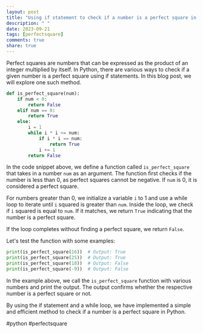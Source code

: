 ```yaml
---
layout: post
title: "Using if statement to check if a number is a perfect square in Python"
description: " "
date: 2023-09-21
tags: [perfectsquare]
comments: true
share: true
---
```


Perfect squares are numbers that can be expressed as the product of an integer multiplied by itself. In Python, there are various ways to check if a given number is a perfect square using if statements. In this blog post, we will explore one such method.

```python
def is_perfect_square(num):
    if num < 0:
        return False
    elif num == 0:
        return True
    else:
        i = 1
        while i * i <= num:
            if i * i == num:
                return True
            i += 1
        return False
```

In the code snippet above, we define a function called `is_perfect_square` that takes in a number `num` as an argument. The function first checks if the number is less than 0, as perfect squares cannot be negative. If `num` is 0, it is considered a perfect square.

For numbers greater than 0, we initialize a variable `i` to 1 and use a while loop to iterate until `i` squared is greater than `num`. Inside the loop, we check if `i` squared is equal to `num`. If it matches, we return `True` indicating that the number is a perfect square.

If the loop completes without finding a perfect square, we return `False`.

Let's test the function with some examples:

```python
print(is_perfect_square(16))  # Output: True
print(is_perfect_square(25))  # Output: True
print(is_perfect_square(18))  # Output: False
print(is_perfect_square(-9))  # Output: False
```

In the example above, we call the `is_perfect_square` function with various numbers and print the output. The output confirms whether the respective number is a perfect square or not.

By using the if statement and a while loop, we have implemented a simple and efficient method to check if a number is a perfect square in Python.

#python #perfectsquare